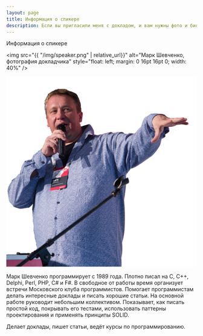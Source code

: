 ```yaml
---
layout: page
title: Информация о спикере
description: Если вы пригласили меня с докладом, и вам нужны фото и биография.
---
```


Информация о спикере

<img src="{{ "/img/speaker.png" | relative_url}}" alt="Марк Шевченко, фотография докладчика" style="float: left; margin: 0 16pt 16pt 0; width: 40%" />

![](/img/speaker.png)

Марк Шевченко программирует с 1989 года. Плотно писал на C, C++, Delphi, Perl, PHP, C# и F#. В свободное от работы время организует встречи Московского клуба программистов. Помогает программистам делать интересные доклады и писать хорошие статьи. На основной работе руководит небольшим коллективом. Показывает, как писать простой код, покрывать его тестами, использовать паттерны проектирования и применять принципы SOLID.

Делает доклады, пишет статьи, ведёт курсы по программированию.
